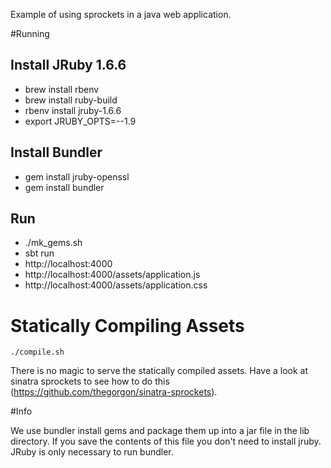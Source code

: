 Example of using sprockets in a java web application.

#Running

## Install JRuby 1.6.6

- brew install rbenv
- brew install ruby-build
- rbenv install jruby-1.6.6
- export JRUBY_OPTS=--1.9

## Install Bundler
- gem install jruby-openssl
- gem install bundler

## Run
- ./mk_gems.sh
- sbt run
- http://localhost:4000
- http://localhost:4000/assets/application.js
- http://localhost:4000/assets/application.css

# Statically Compiling Assets

    ./compile.sh
    
There is no magic to serve the statically compiled assets. Have a look at sinatra sprockets to see how to do this (https://github.com/thegorgon/sinatra-sprockets).

#Info

We use bundler install gems and package them up into a jar file in the lib directory. If you save the contents of this
file you don't need to install jruby. JRuby is only necessary to run bundler.
